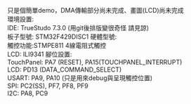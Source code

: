 只是個簡單demo，DMA傳輸部分尚未完成、畫圖(LCD)尚未完成  
環境設置:  
    IDE: TrueStudo 7.3.0 (用git後排版變很奇怪 請見諒)  
    板子型號: STM32F429DISC1 
硬體型號:  
    觸控功能:STMPE811 4線電阻式觸控  
    LCD: ILI9341 
腳位設置:  
    TouchPanel: PA7 (RESET), PA15(TOUCHPANEL_INTERRUPT)  
    LCD: PD13 (DATA_COMMAND_SELECT)  
    USART: PA9, PA10 (只是用來debug與呈現觸控位置)  
    SPI: PC2(SS), PF7, PF8, PF9  
    I2C: PA8, PC9  
